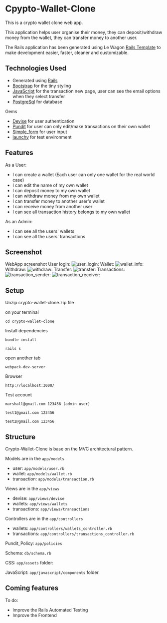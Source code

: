# Cpypto-Wallet-Clone

This is a crypto wallet clone web app.

This application helps user organise their money, they can deposit/withdraw money from the wallet, they can transfer money to another user.

The Rails application has been generated using Le Wagon [Rails Template](https://github.com/lewagon/rails-templates) to make development easier, faster, cleaner and customizable.


## Technologies Used
 - Generated using [Rails](https://rubyonrails.org/)
 - [Bootstrap](https://getbootstrap.com/) for the tiny styling
 - [JavaScript](https://developer.mozilla.org/en-US/docs/Web/JavaScript) for the transaction new page, user can see the email options when they select transfer
 - [PostgreSql](https://www.postgresql.org/) for database

Gems

 - [Devise](https://github.com/heartcombo/devise) for user authentication
 - [Pundit](https://github.com/varvet/pundit) for user can only edit/make transactions on their own wallet
 - [Simple_form](https://github.com/heartcombo/simple_form) for user input
 - [launchy](https://github.com/copiousfreetime/launchy) for test environment

## Features
As a User:
- I can create a wallet (Each user can only one wallet for the real world case)
- I can edit the name of my own wallet
- I can deposit money to my own wallet
- I can withdraw money from my own wallet
- I can transfer money to another user's wallet
- I can receive money from another user
- I can see all transaction history belongs to my own wallet

As an Admin:
- I can see all the users' wallets
- I can see all the users' transactions


## Screenshot
WebApp screenshot
User login:
![user_login:](./app/assets/images/user_login.png)
Wallet:
![wallet_info:](./app/assets/images/wallet_info.png)
Withdraw:
![withdraw:](./app/assets/images/withdraw.png)
Transfer:
![transfer:](./app/assets/images/transfer.png)
Transactions:
![transaction_sender:](./app/assets/images/transactions_sender.png)
![transaction_receiver:](./app/assets/images/transactions_receiver.png)

## Setup

Unzip crypto-wallet-clone.zip file

on your terminal
```
cd crypto-wallet-clone
```

Install dependencies

```
bundle install
```

```
rails s
```

open another tab

```
webpack-dev-server
```

Browser

```
http://localhost:3000/
```

Test account
```
marshall@gmail.com 123456 (admin user)
```
```
test1@gmail.com 123456
```
```
test2@gmail.com 123456
```

## Structure

Crypto-Wallet-Clone is base on the MVC architectural pattern.

Models are in the ```app/models ```
  - user:  ```app/models/user.rb```
  - wallet: ```app/models/wallet.rb```
  - transaction: ```app/models/transaction.rb```

Views are in the ```app/views```
  - devise: ```app/views/devise```
  - wallets: ```app/views/wallets```
  - transactions: ```app/views/transactions```

Controllers are in the ```app/controllers```
  - wallets: ```app/controllers/wallets_controller.rb```
  - transactions: ```app/controllers/transactions_controller.rb```

Pundit_Policy: ```app/policies```

Schema: ```db/schema.rb```

CSS: ```app/assets``` folder:

JavaScript: ```app/javascript/components``` folder.

## Coming features

To do:
- Improve the Rails Automated Testing
- Improve the Frontend


